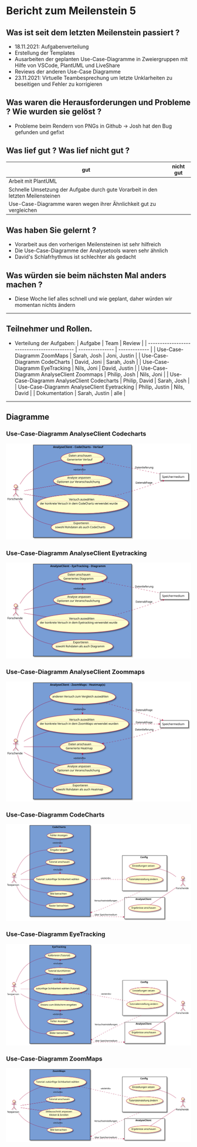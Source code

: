 # Bericht zum Meilenstein 5

## Was ist seit dem letzten Meilenstein passiert ?
- 18.11.2021: Aufgabenverteilung
- Erstellung der Templates
- Ausarbeiten der geplanten Use-Case-Diagramme in Zweiergruppen mit Hilfe von VSCode, PlantUML und LiveShare
- Reviews der anderen Use-Case Diagramme
- 23.11.2021: Virtuelle Teambesprechung um letzte Unklarheiten zu beseitigen und Fehler zu korrigieren

## Was waren die Herausforderungen und Probleme ? Wie wurden sie gelöst ?
- Probleme beim Rendern von PNGs in Github -> Josh hat den Bug gefunden und gefixt

## Was lief gut ? Was lief nicht gut ?
| gut | nicht gut |
| --- | --------- |
|Arbeit mit PlantUML     |           |
|Schnelle Umsetzung der Aufgabe durch gute Vorarbeit in den letzten Meilensteinen||
|Use-Case-Diagramme waren wegen ihrer Ähnlichkeit gut zu vergleichen||

## Was haben Sie gelernt ?
- Vorarbeit aus den vorherigen Meilensteinen ist sehr hilfreich
- Die Use-Case-Diagramme der Analysetools waren sehr ähnlich
- David's Schlafrhythmus ist schlechter als gedacht

## Was würden sie beim nächsten Mal anders machen ?
- Diese Woche lief alles schnell und wie geplant, daher würden wir momentan nichts ändern

---
## Teilnehmer und Rollen.

- Verteilung der Aufgaben:
    | Aufgabe                                     | Team            | Review        |
    | ------------------------------------------- | --------------- | ------------- |
    | Use-Case-Diagramm ZoomMaps                  | Sarah, Josh     | Joni, Justin  |
    | Use-Case-Diagramm CodeCharts                | David, Joni     | Sarah, Josh   |
    | Use-Case-Diagramm EyeTracking               | Nils, Joni      | David, Justin |
    | Use-Case-Diagramm AnalyseClient Zoommaps    | Philip,  Josh   | Nils, Joni    |
    | Use-Case-Diagramm AnalyseClient Codecharts  | Philip,  David  | Sarah, Josh   |
    | Use-Case-Diagramm AnalyseClient Eyetracking | Philip,  Justin | Nils,  David  |
    | Dokumentation                               | Sarah, Justin   | alle          |

---

## Diagramme
### Use-Case-Diagramm AnalyseClient Codecharts
![Use-Case-Diagramm AnalyseClient Codecharts](usecase-analyse-codecharts\usecase-analyse-code_charts.svg)
### Use-Case-Diagramm AnalyseClient Eyetracking
![Use-Case-Diagramm AnalyseClient Eyetracking](usecase-analyse-eyetracking\usecase-analyse-eyetracking.svg)
### Use-Case-Diagramm AnalyseClient Zoommaps
![Use-Case-Diagramm AnalyseClient Zoommaps](usecase-analyse-zoommaps\usecase-analyse-zoommaps.svg)
### Use-Case-Diagramm CodeCharts
![Use-Case-Diagramm CodeCharts](usecase-codecharts\usecase-codecharts.svg)
### Use-Case-Diagramm EyeTracking
![Use-Case-Diagramm EyeTracking](usecase-eyetracking\usecase-eyetracking.svg)
### Use-Case-Diagramm ZoomMaps
![Use-Case-Diagramm ZoomMaps](usecase-zoommaps\usecase-zoommaps.svg)
